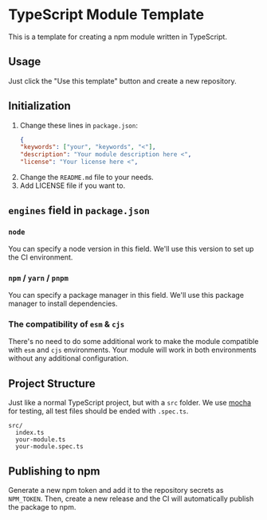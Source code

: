 # TypeScript Module Template

This is a template for creating a npm module written in TypeScript.

## Usage

Just click the "Use this template" button and create a new repository.

## Initialization

1. Change these lines in `package.json`:
    ```json
    {
    "keywords": ["your", "keywords", "<"],
    "description": "Your module description here <",
    "license": "Your license here <",
    ```
2. Change the `README.md` file to your needs.
3. Add LICENSE file if you want to.

## `engines` field in `package.json`

### `node`

You can specify a node version in this field. We'll use this version to set up the CI environment.

### `npm` / `yarn` / `pnpm`

You can specify a package manager in this field. We'll use this package manager to install dependencies.

### The compatibility of `esm` & `cjs`

There's no need to do some additional work to make the module compatible with `esm` and `cjs` environments.
Your module will work in both environments without any additional configuration.

## Project Structure

Just like a normal TypeScript project, but with a `src` folder.
We use [mocha](https://mochajs.org/) for testing, all test files should be ended with `.spec.ts`.

```
src/
  index.ts
  your-module.ts
  your-module.spec.ts
```

## Publishing to npm

Generate a new npm token and add it to the repository secrets as `NPM_TOKEN`. Then, create a new release and the CI will automatically publish the package to npm.
